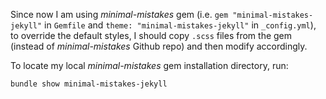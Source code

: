 Since now I am using _minimal-mistakes_ gem (i.e. `gem "minimal-mistakes-jekyll"` in `Gemfile` and `theme: "minimal-mistakes-jekyll"` in `_config.yml`), to override the default styles, I should copy `.scss` files from the gem (instead of _minimal-mistakes_ Github repo) and then modify accordingly.

To locate my local _minimal-mistakes_ gem installation directory, run:

```bash
bundle show minimal-mistakes-jekyll
```